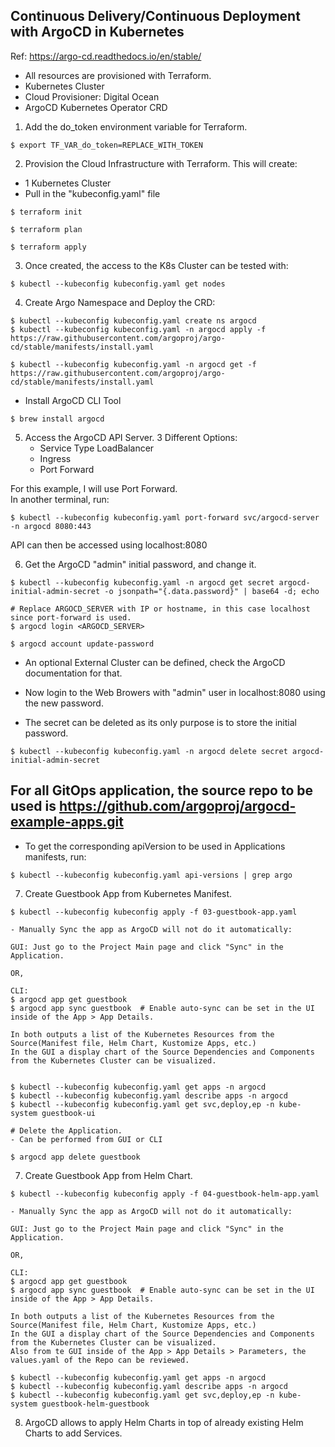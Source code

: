 ## Continuous Delivery/Continuous Deployment with ArgoCD in Kubernetes

Ref: https://argo-cd.readthedocs.io/en/stable/

- All resources are provisioned with Terraform.
- Kubernetes Cluster
- Cloud Provisioner: Digital Ocean
- ArgoCD Kubernetes Operator CRD

1. Add the do_token environment variable for Terraform.
```
$ export TF_VAR_do_token=REPLACE_WITH_TOKEN
```

2. Provision the Cloud Infrastructure with Terraform.
This will create:
- 1 Kubernetes Cluster
- Pull in the "kubeconfig.yaml" file

````
$ terraform init

$ terraform plan

$ terraform apply
````

3. Once created, the access to the K8s Cluster can be tested with:
```
$ kubectl --kubeconfig kubeconfig.yaml get nodes
```
 
4. Create Argo Namespace and Deploy the CRD:
```
$ kubectl --kubeconfig kubeconfig.yaml create ns argocd
$ kubectl --kubeconfig kubeconfig.yaml -n argocd apply -f https://raw.githubusercontent.com/argoproj/argo-cd/stable/manifests/install.yaml

$ kubectl --kubeconfig kubeconfig.yaml -n argocd get -f https://raw.githubusercontent.com/argoproj/argo-cd/stable/manifests/install.yaml
```

- Install ArgoCD CLI Tool
```
$ brew install argocd
```

5. Access the ArgoCD API Server.
3 Different Options:
    - Service Type LoadBalancer
    - Ingress
    - Port Forward

For this example, I will use Port Forward.  
In another terminal, run:
```
$ kubectl --kubeconfig kubeconfig.yaml port-forward svc/argocd-server -n argocd 8080:443
```

API can then be accessed using localhost:8080


6. Get the ArgoCD "admin" initial password, and change it.
```
$ kubectl --kubeconfig kubeconfig.yaml -n argocd get secret argocd-initial-admin-secret -o jsonpath="{.data.password}" | base64 -d; echo

# Replace ARGOCD_SERVER with IP or hostname, in this case localhost since port-forward is used.
$ argocd login <ARGOCD_SERVER>

$ argocd account update-password
```

- An optional External Cluster can be defined, check the ArgoCD documentation for that.

- Now login to the Web Browers with "admin" user in localhost:8080 using the new password.

- The secret can be deleted as its only purpose is to store the initial password.
```
$ kubectl --kubeconfig kubeconfig.yaml -n argocd delete secret argocd-initial-admin-secret
```

## For all GitOps application, the source repo to be used is https://github.com/argoproj/argocd-example-apps.git
- To get the corresponding apiVersion to be used in Applications manifests, run:
```
$ kubectl --kubeconfig kubeconfig.yaml api-versions | grep argo
```

7. Create Guestbook App from Kubernetes Manifest.
```
$ kubectl --kubeconfig kubeconfig apply -f 03-guestbook-app.yaml

- Manually Sync the app as ArgoCD will not do it automatically:

GUI: Just go to the Project Main page and click "Sync" in the Application.

OR,

CLI:
$ argocd app get guestbook
$ argocd app sync guestbook  # Enable auto-sync can be set in the UI inside of the App > App Details.

In both outputs a list of the Kubernetes Resources from the Source(Manifest file, Helm Chart, Kustomize Apps, etc.)  
In the GUI a display chart of the Source Dependencies and Components from the Kubernetes Cluster can be visualized.  


$ kubectl --kubeconfig kubeconfig.yaml get apps -n argocd
$ kubectl --kubeconfig kubeconfig.yaml describe apps -n argocd
$ kubectl --kubeconfig kubeconfig.yaml get svc,deploy,ep -n kube-system guestbook-ui

# Delete the Application.
- Can be performed from GUI or CLI

$ argocd app delete guestbook
```


7. Create Guestbook App from Helm Chart.
```
$ kubectl --kubeconfig kubeconfig apply -f 04-guestbook-helm-app.yaml

- Manually Sync the app as ArgoCD will not do it automatically:

GUI: Just go to the Project Main page and click "Sync" in the Application.

OR,

CLI:
$ argocd app get guestbook
$ argocd app sync guestbook  # Enable auto-sync can be set in the UI inside of the App > App Details.

In both outputs a list of the Kubernetes Resources from the Source(Manifest file, Helm Chart, Kustomize Apps, etc.)  
In the GUI a display chart of the Source Dependencies and Components from the Kubernetes Cluster can be visualized.  
Also from te GUI inside of the App > App Details > Parameters, the values.yaml of the Repo can be reviewed.

$ kubectl --kubeconfig kubeconfig.yaml get apps -n argocd
$ kubectl --kubeconfig kubeconfig.yaml describe apps -n argocd
$ kubectl --kubeconfig kubeconfig.yaml get svc,deploy,ep -n kube-system guestbook-helm-guestbook
```

8. ArgoCD allows to apply Helm Charts in top of already existing Helm Charts to add Services.
